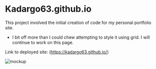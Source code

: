 # Kadargo63.github.io

This project involved the initial creation of code for my personal portfolio site. 

- I bit off more than I could chew attempting to style it using grid. I will continue to work on this page.

Link to deployed site: (https://kadargo63.github.io/)

![mockup](https://user-images.githubusercontent.com/88639772/132158358-5366ce3e-477f-41b2-a043-7a8a7b136cbc.jpg)
